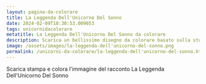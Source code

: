 ```yaml
---
layout: pagina-da-colorare
title: La Leggenda Dell'Unicorno Del Sonno
date: 2024-02-09T18:30:53.009053
tags: unicornidacolorare
metatitle: La Leggenda Dell'Unicorno Del Sonno da colorare
description: Scarica un bellissimo disegno da colorare basato sulla storia La Leggenda Dell'Unicorno Del Sonno
image: /assets/images/la-leggenda-dell'unicorno-del-sonno.png
permalink: /unicorni-da-colorare/la-leggenda-dell'unicorno-del-sonno.html
---
```

Scarica stampa e colora l'immagine del racconto La Leggenda Dell'Unicorno Del Sonno

